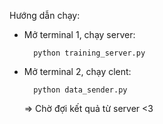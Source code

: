 Hướng dẫn chạy:
- Mở terminal 1, chạy server:
  
        python training_server.py
  
- Mở terminal 2, chạy clent:

        python data_sender.py
  
  => Chờ đợi kết quả từ server <3
